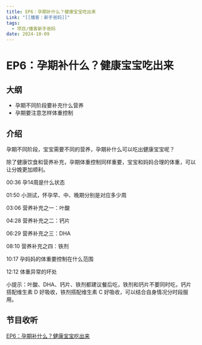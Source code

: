 ```yaml
---
title: EP6：孕期补什么？健康宝宝吃出来
Link: "[[播客：新手爸妈]]"
tags:
  - 项目/播客新手爸妈
date: 2024-10-09
---
```


# EP6：孕期补什么？健康宝宝吃出来

## 大纲

- 孕期不同阶段要补充什么营养
- 孕期要注意怎样体重控制

## 介绍

孕期不同阶段，宝宝需要不同的营养，孕期补什么可以吃出健康宝宝呢？

除了健康饮食和营养补充，孕期体重控制同样重要，宝宝和妈妈合理的体重，可以让分娩更加顺利。

00:36 孕14周是什么状态

01:50 小测试，怀孕早、中、晚期分别是对应多少周

03:06 营养补充之一：叶酸

04:28 营养补充之二：钙片

06:29 营养补充之三：DHA

08:10 营养补充之四：铁剂

10:17 孕妈妈的体重要控制在什么范围

12:12 体重异常的坏处

小提示：叶酸、DHA、钙片、铁剂都建议餐后吃，铁剂和钙片不要同时吃，钙片搭配维生素 D 好吸收，铁剂搭配维生素 C 好吸收，可以结合自身情况分时段服用。

## 节目收听

[EP6：孕期补什么？健康宝宝吃出来](https://www.xiaoyuzhoufm.com/episode/6706956881cdab3a93d99e77)

